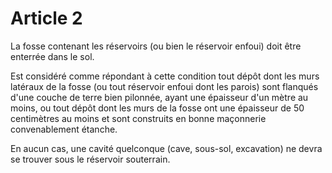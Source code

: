 # Article 2

La fosse contenant les réservoirs (ou bien le réservoir enfoui) doit être enterrée dans le sol.

Est considéré comme répondant à cette condition tout dépôt dont les murs latéraux de la fosse (ou tout réservoir enfoui dont les parois) sont flanqués d'une couche de terre bien pilonnée, ayant une épaisseur d'un mètre au moins, ou tout dépôt dont les murs de la fosse ont une épaisseur de 50 centimètres au moins et sont construits en bonne maçonnerie convenablement étanche.

En aucun cas, une cavité quelconque (cave, sous-sol, excavation) ne devra se trouver sous le réservoir souterrain.
